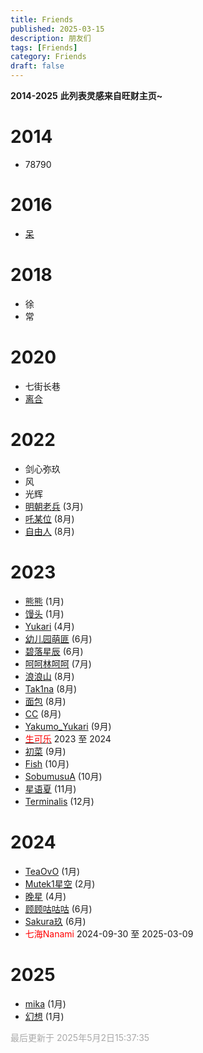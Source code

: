 ```yaml
---
title: Friends
published: 2025-03-15
description: 朋友们
tags: [Friends]
category: Friends
draft: false
---
```


**2014-2025**
**此列表灵感来自旺财主页~**

# 2014
- 78790

# 2016
- [呆](https://steamcommunity.com/profiles/76561199172556849/)

# 2018
- 徐
- 常

# 2020
- 七街长巷
- [离合](https://steamcommunity.com/profiles/76561199243850182)

# 2022
- 剑心弥玖
- 风
- 光辉
- [明朝老兵](https://steamcommunity.com/profiles/76561198994991313) (3月)
- [吒某位](https://steamcommunity.com/profiles/76561199143637350) (8月)
- [自由人](https://steamcommunity.com/profiles/76561198837752807) (8月)

# 2023
- [熊熊](https://steamcommunity.com/profiles/76561198849046684) (1月)
- [馒头](https://steamcommunity.com/profiles/76561198443411885) (1月)
- [Yukari](https://steamcommunity.com/profiles/76561199192625212) (4月)
- [幼儿园萌匪](https://steamcommunity.com/profiles/76561198918160075) (6月)
- [碧落星辰](https://steamcommunity.com/profiles/76561199206975005) (6月)
- [呵呵林呵呵](https://steamcommunity.com/profiles/76561199109872048) (7月)
- [浪浪山](https://steamcommunity.com/profiles/76561199045732573) (8月)
- [Tak1na](https://steamcommunity.com/profiles/76561199364880383) (8月)
- [面包](https://steamcommunity.com/profiles/76561199075131465) (8月)
- [CC](https://steamcommunity.com/profiles/76561199157869062) (8月)
- [Yakumo_Yukari](https://steamcommunity.com/profiles/76561198393247655) (9月)
- [<span style="color:#f00">生可乐</span>](https://steamcommunity.com/profiles/76561199401070006) 2023 至 2024
- [初菜](https://steamcommunity.com/profiles/76561199372794867) (9月)
- [Fish](https://steamcommunity.com/profiles/76561199426944104) (10月)
- [SobumusuA](https://steamcommunity.com/profiles/76561198985523543) (10月)
- [星语夏](https://steamcommunity.com/profiles/76561198373850548) (11月)
- [Terminalis](https://steamcommunity.com/profiles/76561199140321763) (12月)

# 2024
- [TeaOvO](https://steamcommunity.com/profiles/76561199231335817) (1月)
- [Mutek1星空](https://steamcommunity.com/profiles/76561199015172939) (2月)  
- [晚星](https://steamcommunity.com/profiles/76561199072015238) (4月)
- [顾顾咕咕咕](https://steamcommunity.com/profiles/76561198453703094) (6月) 
- [Sakura玖](https://steamcommunity.com/profiles/76561199356095888) (6月)
- <span style="color:#f00">七海Nanami</span> 2024-09-30 至 2025-03-09

# 2025
- [mika](https://steamcommunity.com/profiles/76561199192782210) (1月)
- [幻想](https://steamcommunity.com/profiles/76561199005295774) (1月)

<span style="color:#a9a9a9">最后更新于 2025年5月2日15:37:35</span>

<style>
.tooltip{
  position:relative;
  display:inline-block;
  border-bottom:1px dotted #000
}
.tooltip .tooltiptext{
  visibility:hidden;
  width:120px;
  background-color:#000;
  color:#fff;
  text-align:center;
  border-radius:5px;
  padding:5px 0;
  position:absolute;
  z-index:1;
  bottom:125%;
  left:50%;
  margin-left:-60px;
  opacity:0;
  transition:opacity .3s
}
.tooltip:hover .tooltiptext{
  visibility:visible;
  opacity:1
}
.tooltip a{
  color:inherit;
  text-decoration:none
}
.tooltip a:hover{
  text-decoration:underline
}
</style>
